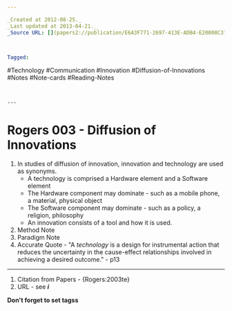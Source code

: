 ```yaml
---

_Created at 2012-08-25._
_Last updated at 2013-04-21._
_Source URL: [](papers2://publication/E6A3F771-2697-413E-ADB4-E20008C37521)._



Tagged: 
```
#Technology #Communication #Innovation #Diffusion-of-Innovations #Notes #Note-cards #Reading-Notes
```


---
```


# Rogers 003 - Diffusion of Innovations


1.  In studies of diffusion of innovation, innovation and technology are used as synonyms.
    *   A technology is comprised a Hardware element and a Software element
    *   The Hardware component may dominate - such as a mobile phone, a material, physical object
    *   The Software component may dominate - such as a policy, a religion, philosophy
    *   An innovation consists of a tool and how it is used.
2.  Method Note
3.  Paradigm Note
4.  Accurate Quote - "A _technology_ is a design for instrumental action that reduces the uncertainty in the cause-effect relationships involved in achieving a desired outcome." - p13

* * *

1.  Citation from Papers - {Rogers:2003te}
2.  URL - see _**i**_

**Don't forget to set tagss**

